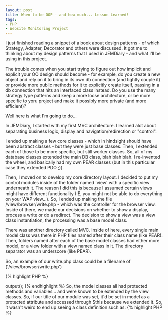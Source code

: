 ```yaml
---
layout: post
title: When to be OOP - and how much... Lesson Learned!
tags:
- PHP
- Website Monitoring Project
---
```


I just finished reading a snippet of a book about design patterns - of which Strategy, Adapter, Decorator and others were discussed.  It got me to thinking about my design patterns that I used in JEMDiary - and what I'll be using in this project.

The trouble comes when you start trying to figure out how implicit and explicit your OO design should become - for example, do you create a new object and rely on it to bring in its own db connection (and tightly couple it) or provide more public methods for it to explicitly create itself, passing in a db connection that hits an interfaced class instead.  Do you use the many strategy type patterns and keep a more loose architecture, or be more specific to yoru project and make it possibly more private (and more efficient)?

Well here is what I'm going to do...

In JEMDiary, I started with my first MVC architecture.  I learned alot about separating business logic, display and navigation/redirection or "control".

I ended up making a few core classes - which in hindsight should have been abstract classes - but they were just base classes.  Then, I extended each of those to be more specific, but still worker classes.  So, all of my database classes extended the main DB class, blah blah blah.  I re-invented the wheel, and basically had my own PEAR classes (but in this particular case they extended PDO ;)).

Then, I moved on to develop my core directory layout.  I decided to put my control modules inside of the folder named 'view' with a specific view underneath it.  The reason I did this is because I assumed certain views might have different functionality (IE, you might not be able to do everything on your WAP view...).  So, I ended up making the file /view/browser/write.php - which was the controller for the browser view.  Inside of there, we made our decisions on whether to show a display, process a write or do a redirect.  The decision to show a view was a view class instantiation, the processing was a base model class.

There was another directory called MVC.  Inside of here, every single main model class was there in PHP files named after their class name (like PEAR).  Then, folders named after each of the base model classes had either more model, or a view folder with a view named class in it.  The directory separator was an underscore (like PEAR).

So, an example of our write.php class could be a filename of ('/view/browser/write.php')

{% highlight PHP %}
<?php
$write = new JEMDiaryWrite_view_browser();
echo $write->output();
{% endhighlight %}

So, the model classes all had protected methods and variables... and were known to be extended by the view classes.  So, if our title of our module was set, it'd be set in model as a protected attribute and accessed through $this because we extended it.  So, it wasn't weird to end up seeing a class definition such as:

{% highlight PHP %}
<?php
class JEMDiaryWrite_view_browser extends JEMDiaryWrite
{% endhighlight %}

The issue came from when I wanted to show the profile information in the read pages.  I had a read page display... but we can only extend one class at a time with PHP - so I wasn't able to extend the profile logic.  Instead, I had to create my own version of the profile object inside of the read view... - this was just stupid and redundant.

##### What could I have done better?  What will I do for this new project?

Well, I got 'protected-happy'... I wanted to protect everything all the time... which is an OK idea, but hard in concept.  One of the patterns I was just reading about was using data objects all the time.  So instead of having some protected array attributes, keep the logic private, but then create public objects.  This way they can have their attributes public, but not be coupled to the actual logic.  They can also "take responsibility" by having their own methods... Why is this important?  Take for example a row returned from a database.  It has a timestamp in mysql.  You may want to create this as a unix_timestamp.  You could create a new data object which would have this as one of its methods - so it could internally take control of that for you.

Another concern I had is that I'd end up switching hosting providers and then I'd have to write a new class FAST for my db connections and the like.  Well, if I had architected the classes differently, I could use an Adapter pattern to translate quickly enough.

All in all, I think I need to make my model classes more plug-able and strategy and decorator based.  Pass along the data objects instead of making all the data private.  I have to make sure I temper this design pattern with making sure I do keep some data private.  I know I'm not going to make the same mistake of extending the models with the view classes - heh!
